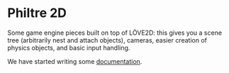 Philtre 2D
==========

Some game engine pieces built on top of LÖVE2D: this gives you a
scene tree (arbitrarily nest and attach objects), cameras, easier
creation of physics objects, and basic input handling.

We have started writing some [documentation](doc/index.md).
